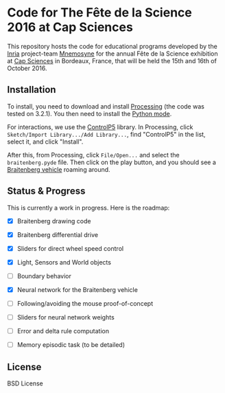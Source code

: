 # Code for The Fête de la Science 2016 at Cap Sciences

This repository hosts the code for educational programs developed by the
[Inria](https://www.inria.fr/) project-team [Mnemosyne](https://team.inria.fr/mnemosyne/)
for the annual Fête de la Science exhibition at [Cap Sciences](http://www.cap-sciences.net/)
in Bordeaux, France, that will be held the 15th and 16th of October 2016.


## Installation

To install, you need to download and install [Processing](https://processing.org/) (the code was tested on 3.2.1). You then need to install the [Python mode](http://py.processing.org/tutorials/gettingstarted/).

For interactions, we use the [ControlP5](http://www.sojamo.de/libraries/controlP5/) library.
In Processing, click `Sketch/Import Library.../Add Library...`, find "ControlP5"
in the list, select it, and click "Install".

After this, from Processing, click `File/Open...` and select the `braitenberg.pyde` file.
Then click on the play button, and you should see a
[Braitenberg vehicle](https://en.wikipedia.org/wiki/Braitenberg_vehicle) roaming around.


## Status & Progress

This is currently a work in progress. Here is the roadmap:

- [x] Braitenberg drawing code
- [x] Braitenberg differential drive
- [x] Sliders for direct wheel speed control
- [x] Light, Sensors and World objects
- [ ] Boundary behavior
- [x] Neural network for the Braitenberg vehicle
- [ ] Following/avoiding the mouse proof-of-concept
- [ ] Sliders for neural network weights
- [ ] Error and delta rule computation
- [ ] Memory episodic task (to be detailed)


## License

BSD License
